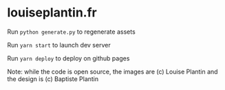 # louiseplantin.fr

Run `python generate.py` to regenerate assets

Run `yarn start` to launch dev server

Run `yarn deploy` to deploy on github pages

Note: while the code is open source, the images are (c) Louise Plantin and the design is (c) Baptiste Plantin

